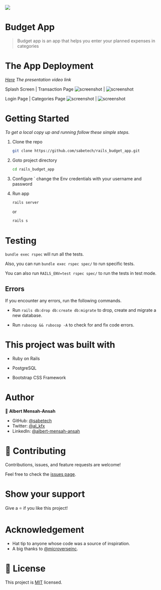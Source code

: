 ![](https://img.shields.io/badge/Microverse-blueviolet)
# Budget App

> Budget app is an app that helps you enter your planned expenses in categories

# The App Deployment
_[Here]()  The presentation video link_



  Splash Screen                                 |  Transaction Page
![screenshot](./app/assets/images/Splash.jpeg)        |   ![screenshot](./app/assets/images/Transaction.jpeg)

  Login Page                                    |  Categories Page
![screenshot](./app/assets/images/Log-in.jpeg)     |   ![screenshot](./app/assets/images/Categories.jpeg)




# Getting Started


_To get a local copy up and running follow these simple steps._

1. Clone the repo
   ```sh
   git clone https://github.com/sabetech/rails_budget_app.git
   ```
2. Goto project directory
   ```sh
   cd rails_budget_app
   ```

3. Configure ` change  the Env credentials with your username and password
4. Run app
   ```sh
   rails server
   ```
   or
   ```sh
   rails s
   ```


# Testing

`bundle exec rspec` will run all the tests.

Also, you can run `bundle exec rspec spec/` to run specific tests.

You can also run `RAILS_ENV=test rspec spec/` to run the tests in test mode.

## Errors

If you encounter any errors, run the following commands.

- Run `rails db:drop db:create db:migrate` to drop, create and migrate a new database.

- Run `rubocop && rubocop -A` to check for and fix code errors.

# This project was built with

- Ruby on Rails

- PostgreSQL

- Bootstrap CSS Framework

# Author 

👤 **Albert Mensah-Ansah**
- GitHub: [@sabetech](https://github.com/sabetech)
- Twitter: [@al_kfx](https://twitter.com/al_kfx)
- LinkedIn: [@albert-mensah-ansah](https://www.linkedin.com/in/albert-mensah-ansah/)


# 🤝 Contributing

Contributions, issues, and feature requests are welcome!

Feel free to check the [issues page](https://github.com/sabetech/rails_budget_app/issues).

# Show your support

Give a ⭐️ if you like this project!

# Acknowledgement

- Hat tip to anyone whose code was a source of inspiration.
- A big thanks to [@microverseinc](https://github.com/microverseinc).

# 📝 License

This project is [MIT](./MIT.md) licensed.
